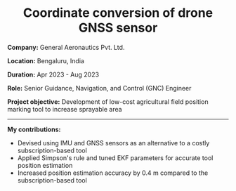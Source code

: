 <h1 align="center">Coordinate conversion of drone GNSS sensor</h1>

**Company:** General Aeronautics Pvt. Ltd.

**Location:** Bengaluru, India

**Duration:** Apr 2023 - Aug 2023

**Role:** Senior Guidance, Navigation, and Control (GNC) Engineer

**Project objective:** Development of low-cost agricultural field position marking tool to increase sprayable area

---

**My contributions:**
* Devised using IMU and GNSS sensors as an alternative to a costly subscription-based tool
* Applied Simpson's rule and tuned EKF parameters for accurate tool position estimation
* Increased position estimation accuracy by 0.4 m compared to the subscription-based tool
